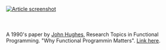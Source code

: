 [![Article screenshot](https://s23.postimg.org/55usdxykr/paper.jpg)](http://worrydream.com/refs/Hughes-WhyFunctionalProgrammingMatters.pdf)

<div style="height: 25px;"></div>

A 1990's paper by [John Hughes](https://en.wikipedia.org/wiki/John_Hughes_(computer_scientist)), Research Topics in Functional Programming. "Why Functional Programmin Matters". [Link here](http://worrydream.com/refs/Hughes-WhyFunctionalProgrammingMatters.pdf).
